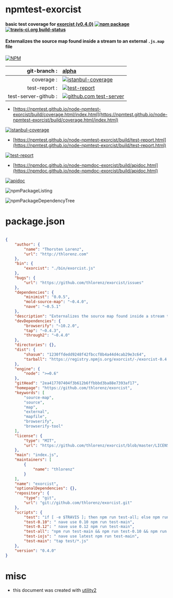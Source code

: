# npmtest-exorcist

#### basic test coverage for  [exorcist (v0.4.0)](https://github.com/thlorenz/exorcist)  [![npm package](https://img.shields.io/npm/v/npmtest-exorcist.svg?style=flat-square)](https://www.npmjs.org/package/npmtest-exorcist) [![travis-ci.org build-status](https://api.travis-ci.org/npmtest/node-npmtest-exorcist.svg)](https://travis-ci.org/npmtest/node-npmtest-exorcist)

#### Externalizes the source map found inside a stream to an external `.js.map` file

[![NPM](https://nodei.co/npm/exorcist.png?downloads=true&downloadRank=true&stars=true)](https://www.npmjs.com/package/exorcist)

| git-branch : | [alpha](https://github.com/npmtest/node-npmtest-exorcist/tree/alpha)|
|--:|:--|
| coverage : | [![istanbul-coverage](https://npmtest.github.io/node-npmtest-exorcist/build/coverage.badge.svg)](https://npmtest.github.io/node-npmtest-exorcist/build/coverage.html/index.html)|
| test-report : | [![test-report](https://npmtest.github.io/node-npmtest-exorcist/build/test-report.badge.svg)](https://npmtest.github.io/node-npmtest-exorcist/build/test-report.html)|
| test-server-github : | [![github.com test-server](https://npmtest.github.io/node-npmtest-exorcist/GitHub-Mark-32px.png)](https://npmtest.github.io/node-npmtest-exorcist/build/app/index.html) | | build-artifacts : | [![build-artifacts](https://npmtest.github.io/node-npmtest-exorcist/glyphicons_144_folder_open.png)](https://github.com/npmtest/node-npmtest-exorcist/tree/gh-pages/build)|

- [https://npmtest.github.io/node-npmtest-exorcist/build/coverage.html/index.html](https://npmtest.github.io/node-npmtest-exorcist/build/coverage.html/index.html)

[![istanbul-coverage](https://npmtest.github.io/node-npmtest-exorcist/build/screenCapture.buildCi.browser.%252Ftmp%252Fbuild%252Fcoverage.lib.html.png)](https://npmtest.github.io/node-npmtest-exorcist/build/coverage.html/index.html)

- [https://npmtest.github.io/node-npmtest-exorcist/build/test-report.html](https://npmtest.github.io/node-npmtest-exorcist/build/test-report.html)

[![test-report](https://npmtest.github.io/node-npmtest-exorcist/build/screenCapture.buildCi.browser.%252Ftmp%252Fbuild%252Ftest-report.html.png)](https://npmtest.github.io/node-npmtest-exorcist/build/test-report.html)

- [https://npmdoc.github.io/node-npmdoc-exorcist/build/apidoc.html](https://npmdoc.github.io/node-npmdoc-exorcist/build/apidoc.html)

[![apidoc](https://npmdoc.github.io/node-npmdoc-exorcist/build/screenCapture.buildCi.browser.%252Ftmp%252Fbuild%252Fapidoc.html.png)](https://npmdoc.github.io/node-npmdoc-exorcist/build/apidoc.html)

![npmPackageListing](https://npmtest.github.io/node-npmtest-exorcist/build/screenCapture.npmPackageListing.svg)

![npmPackageDependencyTree](https://npmtest.github.io/node-npmtest-exorcist/build/screenCapture.npmPackageDependencyTree.svg)



# package.json

```json

{
    "author": {
        "name": "Thorsten Lorenz",
        "url": "http://thlorenz.com"
    },
    "bin": {
        "exorcist": "./bin/exorcist.js"
    },
    "bugs": {
        "url": "https://github.com/thlorenz/exorcist/issues"
    },
    "dependencies": {
        "minimist": "0.0.5",
        "mold-source-map": "~0.4.0",
        "nave": "~0.5.1"
    },
    "description": "Externalizes the source map found inside a stream to an external '.js.map' file",
    "devDependencies": {
        "browserify": "~10.2.0",
        "tap": "~0.4.3",
        "through2": "~0.4.0"
    },
    "directories": {},
    "dist": {
        "shasum": "1230ffdedd9248f42fbccf8b4a44d4cab29e3c64",
        "tarball": "https://registry.npmjs.org/exorcist/-/exorcist-0.4.0.tgz"
    },
    "engine": {
        "node": ">=0.6"
    },
    "gitHead": "2ea417707404f3b612b6ffbbbd3ba88e7393af17",
    "homepage": "https://github.com/thlorenz/exorcist",
    "keywords": [
        "source-map",
        "source",
        "map",
        "external",
        "mapfile",
        "browserify",
        "browserify-tool"
    ],
    "license": {
        "type": "MIT",
        "url": "https://github.com/thlorenz/exorcist/blob/master/LICENSE"
    },
    "main": "index.js",
    "maintainers": [
        {
            "name": "thlorenz"
        }
    ],
    "name": "exorcist",
    "optionalDependencies": {},
    "repository": {
        "type": "git",
        "url": "git://github.com/thlorenz/exorcist.git"
    },
    "scripts": {
        "test": "if [ -e $TRAVIS ]; then npm run test-all; else npm run test-main; fi",
        "test-0.10": " nave use 0.10 npm run test-main",
        "test-0.12": " nave use 0.12 npm run test-main",
        "test-all": "npm run test-main && npm run test-0.10 && npm run test-0.12 && npm run test-iojs",
        "test-iojs": " nave use latest npm run test-main",
        "test-main": "tap test/*.js"
    },
    "version": "0.4.0"
}
```



# misc
- this document was created with [utility2](https://github.com/kaizhu256/node-utility2)

